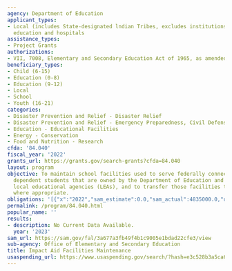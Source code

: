 ```yaml
---
agency: Department of Education
applicant_types:
- Local (includes State-designated lndian Tribes, excludes institutions of higher
  education and hospitals
assistance_types:
- Project Grants
authorizations:
- VII, 7008, Elementary and Secondary Education Act of 1965, as amended.
beneficiary_types:
- Child (6-15)
- Education (0-8)
- Education (9-12)
- Local
- School
- Youth (16-21)
categories:
- Disaster Prevention and Relief - Disaster Relief
- Disaster Prevention and Relief - Emergency Preparedness, Civil Defense
- Education - Educational Facilities
- Energy - Conservation
- Food and Nutrition - Research
cfda: '84.040'
fiscal_year: '2022'
grants_url: https://grants.gov/search-grants?cfda=84.040
layout: program
objective: To maintain school facilities used to serve federally connected military
  dependent students that are owned by the Department of Education and operated by
  local educational agencies (LEAs), and to transfer those facilities to the LEAs,
  where appropriate.
obligations: '[{"x":"2022","sam_estimate":0.0,"sam_actual":4835000.0,"usa_spending_actual":7200000.0},{"x":"2023","sam_estimate":4835000.0,"sam_actual":0.0,"usa_spending_actual":0.0},{"x":"2024","sam_estimate":4835000.0,"sam_actual":0.0,"usa_spending_actual":0.0}]'
permalink: /program/84.040.html
popular_name: ''
results:
- description: No Current Data Available.
  year: '2023'
sam_url: https://sam.gov/fal/3a677a3fb49f4b1c9005e1bdad22cfe3/view
sub-agency: Office of Elementary and Secondary Education
title: Impact Aid Facilities Maintenance
usaspending_url: https://www.usaspending.gov/search/?hash=e3c528b3a5ca60459a89cb2ce9d02e35
---
```

